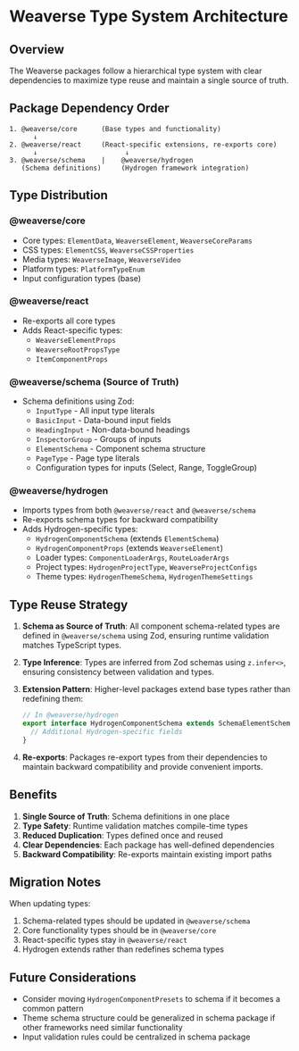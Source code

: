 # Weaverse Type System Architecture

## Overview

The Weaverse packages follow a hierarchical type system with clear dependencies to maximize type reuse and maintain a single source of truth.

## Package Dependency Order

```
1. @weaverse/core      (Base types and functionality)
      ↓
2. @weaverse/react     (React-specific extensions, re-exports core)
      ↓                      ↓
3. @weaverse/schema    |    @weaverse/hydrogen
   (Schema definitions)     (Hydrogen framework integration)
```

## Type Distribution

### @weaverse/core
- Core types: `ElementData`, `WeaverseElement`, `WeaverseCoreParams`
- CSS types: `ElementCSS`, `WeaverseCSSProperties`
- Media types: `WeaverseImage`, `WeaverseVideo`
- Platform types: `PlatformTypeEnum`
- Input configuration types (base)

### @weaverse/react
- Re-exports all core types
- Adds React-specific types:
  - `WeaverseElementProps`
  - `WeaverseRootPropsType`
  - `ItemComponentProps`

### @weaverse/schema (Source of Truth)
- Schema definitions using Zod:
  - `InputType` - All input type literals
  - `BasicInput` - Data-bound input fields
  - `HeadingInput` - Non-data-bound headings
  - `InspectorGroup` - Groups of inputs
  - `ElementSchema` - Component schema structure
  - `PageType` - Page type literals
  - Configuration types for inputs (Select, Range, ToggleGroup)

### @weaverse/hydrogen
- Imports types from both `@weaverse/react` and `@weaverse/schema`
- Re-exports schema types for backward compatibility
- Adds Hydrogen-specific types:
  - `HydrogenComponentSchema` (extends `ElementSchema`)
  - `HydrogenComponentProps` (extends `WeaverseElement`)
  - Loader types: `ComponentLoaderArgs`, `RouteLoaderArgs`
  - Project types: `HydrogenProjectType`, `WeaverseProjectConfigs`
  - Theme types: `HydrogenThemeSchema`, `HydrogenThemeSettings`

## Type Reuse Strategy

1. **Schema as Source of Truth**: All component schema-related types are defined in `@weaverse/schema` using Zod, ensuring runtime validation matches TypeScript types.

2. **Type Inference**: Types are inferred from Zod schemas using `z.infer<>`, ensuring consistency between validation and types.

3. **Extension Pattern**: Higher-level packages extend base types rather than redefining them:
   ```typescript
   // In @weaverse/hydrogen
   export interface HydrogenComponentSchema extends SchemaElementSchema {
     // Additional Hydrogen-specific fields
   }
   ```

4. **Re-exports**: Packages re-export types from their dependencies to maintain backward compatibility and provide convenient imports.

## Benefits

1. **Single Source of Truth**: Schema definitions in one place
2. **Type Safety**: Runtime validation matches compile-time types
3. **Reduced Duplication**: Types defined once and reused
4. **Clear Dependencies**: Each package has well-defined dependencies
5. **Backward Compatibility**: Re-exports maintain existing import paths

## Migration Notes

When updating types:
1. Schema-related types should be updated in `@weaverse/schema`
2. Core functionality types should be in `@weaverse/core`
3. React-specific types stay in `@weaverse/react`
4. Hydrogen extends rather than redefines schema types

## Future Considerations

- Consider moving `HydrogenComponentPresets` to schema if it becomes a common pattern
- Theme schema structure could be generalized in schema package if other frameworks need similar functionality
- Input validation rules could be centralized in schema package 